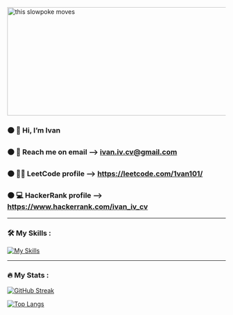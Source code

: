 

<img src="https://media.tenor.com/GVk4jB2u_i8AAAAd/coding.gif" alt="this slowpoke moves"  width="1200" height="250" alt="404 image"/>



### 🟠 👋 Hi, I’m Ivan
### 🟠 📧 Reach me on email --> <a href="mailto:ivan.iv.cv@gmail.com">ivan.iv.cv@gmail.com</a>
### 🟠 🧑‍💻 LeetCode profile --> https://leetcode.com/1van101/
### 🟠 💻 HackerRank profile --> https://www.hackerrank.com/ivan_iv_cv

<hr />

### :hammer_and_wrench: My Skills :

[![My Skills](https://skillicons.dev/icons?i=py,html,css,mysql,js,vscode,django,docker,github,postgres,postman,sqlite)](https://skillicons.dev)

<hr />

### :fire: My Stats :

[![GitHub Streak](http://github-readme-streak-stats.herokuapp.com?user=1van101&layout=compact)](https://github.com/1van101?tab=repositories)

[![Top Langs](https://github-readme-stats.vercel.app/api/top-langs/?username=1van101)](https://github.com/1van101?tab=repositories)

